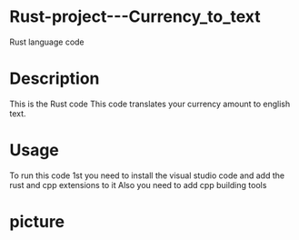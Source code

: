 # Rust-project---Currency_to_text
Rust language code
# Description
This is the Rust code
This code translates your currency amount to english text.
# Usage
To run this code 1st you need to install the visual studio code and add the rust and cpp extensions to it
Also you need to add cpp building tools
# picture
